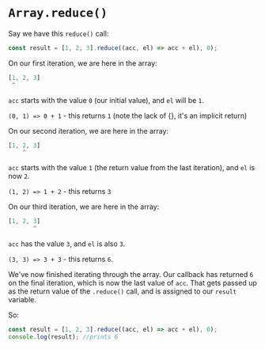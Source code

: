 # `Array.reduce()`

Say we have this `reduce()` call:

```js
const result = [1, 2, 3].reduce((acc, el) => acc + el), 0);
```

On our first iteration, we are here in the array:

```js
[1, 2, 3]
 ^
```

`acc` starts with the value `0` (our initial value), and `el` will be `1`.

`(0, 1) => 0 + 1` - this returns `1` (note the lack of {}, it's an implicit return)

On our second iteration, we are here in the array:

```js
[1, 2, 3]
    ^
```

`acc` starts with the value `1` (the return value from the last iteration), and `el` is now `2`.

`(1, 2) => 1 + 2` - this returns `3`

On our third iteration, we are here in the array:

```js
[1, 2, 3]
       ^
```

`acc` has the value `3`, and `el` is also `3`.

`(3, 3) => 3 + 3` - this returns `6`.

We've now finished iterating through the array. Our callback has returned `6` on the final iteration, which is now the last value of `acc`. That gets passed up as the return value of the `.reduce()` call, and is assigned to our `result` variable.

So:

```js
const result = [1, 2, 3].reduce((acc, el) => acc + el), 0);
console.log(result); //prints 6
```
